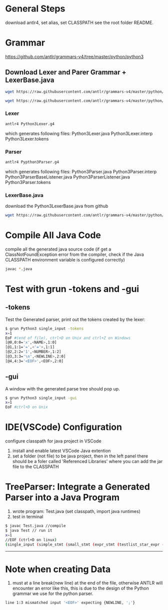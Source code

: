 # General Steps

download antlr4, set alias, set CLASSPATH
see the root folder README.

# Grammar

https://github.com/antlr/grammars-v4/tree/master/python/python3

## Download Lexer and Parer Grammar + LexerBase.java

```bash
wget https://raw.githubusercontent.com/antlr/grammars-v4/master/python/python3/Python3Parser.g4
```

```bash
wget https://raw.githubusercontent.com/antlr/grammars-v4/master/python/python3/Python3Lexer.g4
```

### Lexer

```bash
antlr4 Python3Lexer.g4
```

which generates following files:
Python3Lexer.java
Python3Lexer.interp
Python3Lexer.tokens

### Parser

```bash
antlr4 Pypthon3Parser.g4
```

which generates following files:
Python3Parser.java
Python3Parser.interp
Python3ParserBaseListener.java
Python3ParserListener.java
Python3Parser.tokens

### LexerBase.java

download the Python3LexerBase.java from github

```bash
wget https://raw.githubusercontent.com/antlr/grammars-v4/master/python/python3/Java/Python3LexerBase.java
```

# Compile All Java Code

compile all the generated java source code (if get a ClassNotFoundException error from the compiler, check if the Java CLASSPATH environment variable is configured correctly)

```bash
javac *.java
```

# Test with grun -tokens and -gui

## -tokens

Test the Generated parser, print out the tokens created by the lexer:

```bash
$ grun Python3 single_input -tokens
x=1
EoF #(end of file), ctrl+D on Unix and ctrl+Z on Windows
[@0,0:0='x',<NAME>,1:0]
[@1,1:1='=',<'='>,1:1]
[@2,2:2='1',<NUMBER>,1:2]
[@3,3:3='\n',<NEWLINE>,2:0]
[@4,4:3='<EOF>',<EOF>,2:0]
```

## -gui

A window with the generated parse tree should pop up.

```bash
$ grun Python3 single_input -gui
x=1
EoF #ctrl+D on Unix
```

# IDE(VSCode) Configuration

configure classpath for java project in VSCode

1. install and enable latest VSCode Java extention
2. set a folder (not file) to be java project, then in the left panel there should be a foler called 'Referenced Libraries' where you can add the jar file to the CLASSPATH

# TreeParser: Integrate a Generated Parser into a Java Program

1. wrote program: Test.java
   (set classpath, import java runtimes)
2. test in terminal

```bash
$ javac Test.java //compile
$ java Test // run it
x=1
//EOF (ctrl+D on linux)
(single_input (simple_stmt (small_stmt (expr_stmt (testlist_star_expr (test (or_test (and_test (not_test (comparison (expr (xor_expr (and_expr (shift_expr (arith_expr (term (factor (power (atom_expr (atom x)))))))))))))))) = (testlist_star_expr (test (or_test (and_test (not_test (comparison (expr (xor_expr (and_expr (shift_expr (arith_expr (term (factor (power (atom_expr (atom 1)))))))))))))))))) \n))

```

---

# Note when creating Data

1. must at a line break(new line) at the end of the file, otherwise ANTLR will encounter an error like this, this is due to the design of the Python grammar we use for the python parser.

```bash
line 1:3 mismatched input '<EOF>' expecting {NEWLINE, ';'}
```
